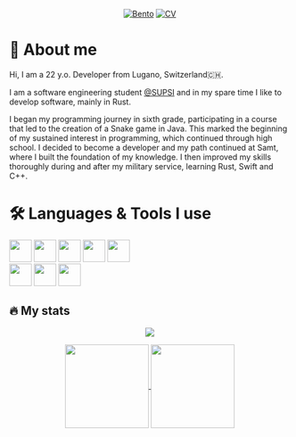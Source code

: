  <div id="header" align="center">

  [![Bento](https://img.shields.io/badge/Bento-white?logo=bento&logoColor=black&style=for-the-badge)](https://bento.me/mazluc)
  [![CV](https://img.shields.io/badge/Curriculum%20Vitae-grey?logo=read&logoColor=white&style=for-the-badge)](https://read.cv/mazluc)
  
</div>

# 👤 About me

Hi, I am a 22 y.o. Developer from Lugano, Switzerland🇨🇭.

I am a software engineering student [@SUPSI](https://supsi.ch) and in my spare time I like to develop software, mainly in Rust.

I began my programming journey in sixth grade, participating in a course that led to the creation of a Snake game in Java. This marked the beginning of my sustained interest in programming, which continued through high school. I decided to become a developer and my path continued at Samt, where I built the foundation of my knowledge. I then improved my skills thoroughly during and after my military service, learning Rust, Swift and C++.

# 🛠️ Languages & Tools I use
<div>
 <img src="https://devicon-website.vercel.app/api/rust/plain.svg?color=%23DD3428" width="40" height="40"/>
 <img src="https://devicon-website.vercel.app/api/c/line.svg" width="40" height="40"/>
 <img src="https://devicon-website.vercel.app/api/cplusplus/line.svg" width="40" height="40"/>
 <img src="https://devicon-website.vercel.app/api/swift/plain.svg?color=%23F05138" width="40" height="40"/>
 <img src="https://devicon-website.vercel.app/api/java/plain.svg?color=%23FF1120" width="40" height="40"/>
 <br>
 <img src="https://cdn.jsdelivr.net/gh/devicons/devicon@latest/icons/neovim/neovim-original.svg" width="40" height="40"/>
 <img src="https://devicon-website.vercel.app/api/xcode/plain.svg" width="40" height="40" />
 <img src="https://devicon-website.vercel.app/api/docker/plain.svg" width="40" height="40" />
</div>

## 🔥 My stats

<div id="header" align="center">

![](https://komarev.com/ghpvc/?username=lucamazzza&abbreviated=true&style=for-the-badge&abbreviated=true&color=blueviolet)
 
  <a href="https://github.com/lucamazzza/">
    <img height=150 align="center" src="https://github-readme-stats.vercel.app/api?username=lucamazzza&theme=highcontrast&show_icons=true&hide_border=true&count_private=true" />
  </a>
  <a href="https://github.com/lucamazzza">
    <img height=150 align="center" src="https://github-readme-stats.vercel.app/api/top-langs/?username=lucamazzza&theme=highcontrast&show_icons=true&hide_border=true&layout=compact" />
  </a>
</div>

